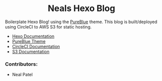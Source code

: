 <h1 align="center">
  Neals Hexo Blog
</h1>

Boilerplate Hexo Blog! using the [PureBlue](https://github.com/Chorer/hexo-theme-PureBlue) theme. This blog is built/deployed using CircleCI to AWS S3 for static hosting.

* [Hexo Documentation](https://hexo.io/)
* [PureBlue Theme](https://github.com/Chorer/hexo-theme-PureBlue)
* [CircleCI Documentation](https://circleci.com/)
* [S3 Documentation](https://docs.aws.amazon.com/s3/?id=docs_gateway)

### Contributors:

* Neal Patel